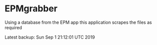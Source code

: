 # EPMgrabber
Using a database from the EPM app this application scrapes the files as required


Latest backup: Sun Sep 1 21:12:01 UTC 2019
